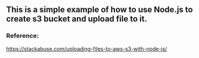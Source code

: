 ## This is a simple example of how to use Node.js to create s3 bucket and upload file to it.

### Reference:
  https://stackabuse.com/uploading-files-to-aws-s3-with-node-js/
